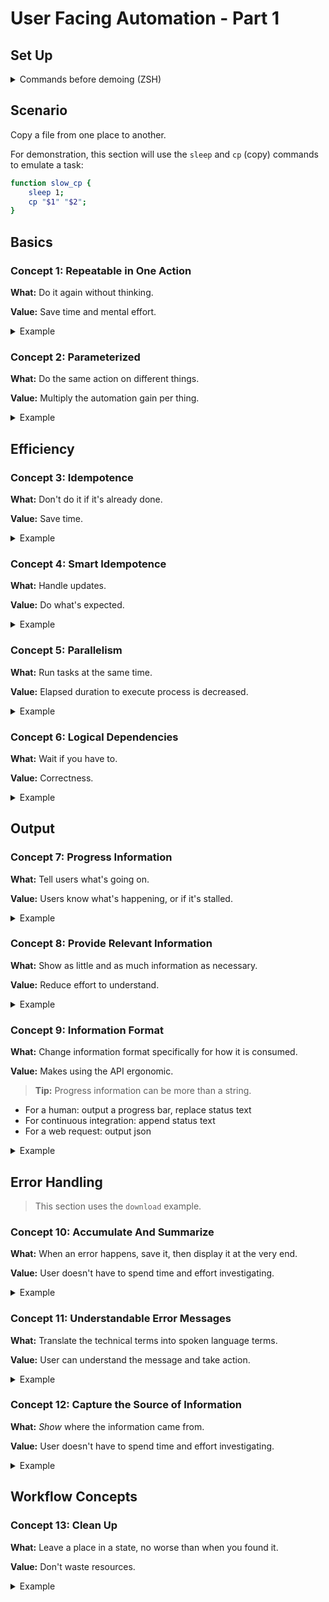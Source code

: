 # User Facing Automation - Part 1

## Set Up

<details>
<summary>Commands before demoing (ZSH)</summary>

```bash
# Create demo directory and source file
demo_dir=/tmp/automation_demo
test -d "${demo_dir}" || mkdir "${demo_dir}"
cd "${demo_dir}"
src="${demo_dir}/a.txt"
dest="${demo_dir}/b.txt"

# Change time format. This is for zsh.
#
# Functions must also be run in subshells in zsh for `time` to work:
# <https://superuser.com/questions/688128/how-to-run-time-on-a-function-in-zsh>
TIMEFMT=$'%*E seconds'

echo hi > "$src"
```

For the `download` example:

```bash
# Requires Rust
cargo install --git https://github.com/azriel91/peace download --all-features
```


In a separate shell:

```bash
cd /tmp/automation_demo
watch -n 0.4 -c -d "stat --format='%y' b.txt | cut -b 12-23 ; bat b.txt"
```

</details>


## Scenario

Copy a file from one place to another.

For demonstration, this section will use the `sleep` and `cp` (copy) commands to emulate a task:

```bash
function slow_cp {
    sleep 1;
    cp "$1" "$2";
}
```


## Basics

### Concept 1: Repeatable in One Action

**What:** Do it again without thinking.

**Value:** Save time and mental effort.

<details>
<summary>Example</summary>

```bash
# Hard coded values
function slow_cp {
    sleep 1;
    cp a.txt b.txt;
}
```

```bash
slow_cp
```

</details>


### Concept 2: Parameterized

**What:** Do the same action on different things.

**Value:** Multiply the automation gain per thing.

<details>
<summary>Example</summary>

```bash
function slow_cp {
    sleep 1;
    cp "$1" "$2";
}
```

```bash
src="/tmp/automation_demo/a.txt"
dest="/tmp/automation_demo/b.txt"

slow_cp "${src}" "${dest}"
```

</details>


## Efficiency

### Concept 3: Idempotence

**What:** Don't do it if it's already done.

**Value:** Save time.

<details>
<summary>Example</summary>

<div style="display: inline-block; width: 30%; vertical-align: top;">

**Execution 1:**

```dot process
digraph {
    graph [
        penwidth  = 0
        nodesep   = 0.5
        ranksep   = 0.4
        bgcolor   = "transparent"
        fontcolor = "#555555"
        splines   = line
        rankdir   = LR
    ]
    node [
        fontcolor = "#111111"
        fontname  = "monospace"
        fontsize  = 10
        shape     = "circle"
        style     = "filled"
        width     = 0.4
        height    = 0.4
        margin    = 0.04
        color     = "#aaaabb"
        fillcolor = "#eeeef5"
    ]
    edge [
        arrowsize = 0.7
        color     = "#555555"
        fontcolor = "#555555"
    ]
    start [
        label  = ""
        width  = 0.1
        height = 0.1
    ]
    end [
        label  = ""
        width  = 0.1
        height = 0.1
    ]
    start -> b -> end
}
```

```dot process
digraph {
    graph [
        penwidth  = 0
        nodesep   = 0.5
        ranksep   = 0.4
        bgcolor   = "transparent"
        fontcolor = "#555555"
        splines   = line
        rankdir   = LR
    ]
    node [
        fontcolor = "#111111"
        fontname  = "monospace"
        fontsize  = 10
        shape     = "circle"
        style     = "filled"
        width     = 0.4
        height    = 0.4
        margin    = 0.04
        color     = "#aaaabb"
        fillcolor = "#eeeef5"
    ]
    edge [
        arrowsize = 0.7
        color     = "#555555"
        fontcolor = "#555555"
    ]
    start [
        label  = ""
        width  = 0.1
        height = 0.1
    ]
    end [
        label  = ""
        width  = 0.1
        height = 0.1
    ]
    b [color = "#88bbff", fillcolor = "#bbddff"]
    start -> b -> end
}
```

```dot process
digraph {
    graph [
        penwidth  = 0
        nodesep   = 0.5
        ranksep   = 0.4
        bgcolor   = "transparent"
        fontcolor = "#555555"
        splines   = line
        rankdir   = LR
    ]
    node [
        fontcolor = "#111111"
        fontname  = "monospace"
        fontsize  = 10
        shape     = "circle"
        style     = "filled"
        width     = 0.4
        height    = 0.4
        margin    = 0.04
        color     = "#aaaabb"
        fillcolor = "#eeeef5"
    ]
    edge [
        arrowsize = 0.7
        color     = "#555555"
        fontcolor = "#555555"
    ]
    start [
        label  = ""
        width  = 0.1
        height = 0.1
    ]
    end [
        label  = ""
        width  = 0.1
        height = 0.1
    ]
    b [color = "#88ffbb", fillcolor = "#bbffdd"]
    start -> b -> end
}
```

</div>

<div style="display: inline-block; width: 30%; vertical-align: top;">

**Execution 2:**

```dot process
digraph {
    graph [
        penwidth  = 0
        nodesep   = 0.5
        ranksep   = 0.4
        bgcolor   = "transparent"
        fontcolor = "#555555"
        splines   = line
        rankdir   = LR
    ]
    node [
        fontcolor = "#111111"
        fontname  = "monospace"
        fontsize  = 10
        shape     = "circle"
        style     = "filled"
        width     = 0.4
        height    = 0.4
        margin    = 0.04
        color     = "#aaaabb"
        fillcolor = "#eeeef5"
    ]
    edge [
        arrowsize = 0.7
        color     = "#555555"
        fontcolor = "#555555"
    ]
    start [
        label  = ""
        width  = 0.1
        height = 0.1
    ]
    end [
        label  = ""
        width  = 0.1
        height = 0.1
    ]
    start -> b -> end
}
```

```dot process
digraph {
    graph [
        penwidth  = 0
        nodesep   = 0.5
        ranksep   = 0.4
        bgcolor   = "transparent"
        fontcolor = "#555555"
        splines   = line
        rankdir   = LR
    ]
    node [
        fontcolor = "#111111"
        fontname  = "monospace"
        fontsize  = 10
        shape     = "circle"
        style     = "filled"
        width     = 0.4
        height    = 0.4
        margin    = 0.04
        color     = "#aaaabb"
        fillcolor = "#eeeef5"
    ]
    edge [
        arrowsize = 0.7
        color     = "#555555"
        fontcolor = "#555555"
    ]
    start [
        label  = ""
        width  = 0.1
        height = 0.1
    ]
    end [
        label  = ""
        width  = 0.1
        height = 0.1
    ]
    b [color = "#88ffbb", fillcolor = "#bbffdd"]
    start -> b -> end
}
```

</div>

```bash
function idempotent_cp {
    if   ! test -f "${dest}"
    then slow_cp "$1" "$2"
    fi;
}
```

```bash
rm -f "${dest}"
time (idempotent_cp "${src}" "${dest}")
time (idempotent_cp "${src}" "${dest}")
```

```bash
echo updated > "${src}"
time (idempotent_cp "${src}" "${dest}")
```

</details>


### Concept 4: Smart Idempotence

**What:** Handle updates.

**Value:** Do what's expected.

<details>
<summary>Example</summary>

```bash
function idempotent_cp {
    local src_hash;
    local dest_hash;
     src_hash=$(md5sum <(cat "$1"))
    dest_hash=$(md5sum <(cat "$2" 2>/dev/null))
    if   ! test "${src_hash}" = "${dest_hash}"
    then slow_cp "$1" "$2"
    fi;
}
```

```bash
rm -f "${dest}"
time (idempotent_cp "${src}" "${dest}")
time (idempotent_cp "${src}" "${dest}")
```

</details>

### Concept 5: Parallelism

**What:** Run tasks at the same time.

**Value:** Elapsed duration to execute process is decreased.

<details>
<summary>Example</summary>

```bash
dest_1="/tmp/automation_demo/b1.txt"
dest_2="/tmp/automation_demo/b2.txt"
dest_3="/tmp/automation_demo/b3.txt"
```

#### Serial

```dot process
digraph {
    graph [
        penwidth  = 0
        nodesep   = 0.5
        ranksep   = 0.4
        bgcolor   = "transparent"
        fontcolor = "#555555"
        splines   = line
        rankdir   = LR
    ]
    node [
        fontcolor = "#111111"
        fontname  = "monospace"
        fontsize  = 10
        shape     = "circle"
        style     = "filled"
        width     = 0.4
        height    = 0.4
        margin    = 0.04
        color     = "#aaaabb"
        fillcolor = "#eeeef5"
    ]
    edge [
        arrowsize = 0.7
        color     = "#555555"
        fontcolor = "#555555"
    ]
    start [
        label  = ""
        width  = 0.1
        height = 0.1
    ]
    end [
        label  = ""
        width  = 0.1
        height = 0.1
    ]
    start -> b1 -> b2 -> b3 -> end
}
```

```bash
# Serial execution
rm -f "${dest_1}" "${dest_2}" "${dest_3}"
time (
    idempotent_cp "${src}" "${dest_1}";
    idempotent_cp "${src}" "${dest_2}";
    idempotent_cp "${src}" "${dest_3}";
)
time (
    idempotent_cp "${src}" "${dest_1}";
    idempotent_cp "${src}" "${dest_2}";
    idempotent_cp "${src}" "${dest_3}";
)
```

```bash
# Remove one file
rm -f "${dest_2}"
time (
    idempotent_cp "${src}" "${dest_1}";
    idempotent_cp "${src}" "${dest_2}";
    idempotent_cp "${src}" "${dest_3}";
)
time (
    idempotent_cp "${src}" "${dest_1}";
    idempotent_cp "${src}" "${dest_2}";
    idempotent_cp "${src}" "${dest_3}";
)
```


#### Parallel

```dot process
digraph {
    graph [
        penwidth  = 0
        nodesep   = 0.5
        ranksep   = 0.4
        bgcolor   = "transparent"
        fontcolor = "#555555"
        splines   = line
        rankdir   = LR
    ]
    node [
        fontcolor = "#111111"
        fontname  = "monospace"
        fontsize  = 10
        shape     = "circle"
        style     = "filled"
        width     = 0.4
        height    = 0.4
        margin    = 0.04
        color     = "#aaaabb"
        fillcolor = "#eeeef5"
    ]
    edge [
        arrowsize = 0.7
        color     = "#555555"
        fontcolor = "#555555"
    ]
    start [
        label  = ""
        width  = 0.1
        height = 0.1
    ]
    end [
        label  = ""
        width  = 0.1
        height = 0.1
    ]
    start -> b1 -> end
    start -> b2 -> end
    start -> b3 -> end
}
```

```bash
# Parallel execution
rm -f "${dest_1}" "${dest_2}" "${dest_3}"
time (
    idempotent_cp "${src}" "${dest_1}" &;
    idempotent_cp "${src}" "${dest_2}" &;
    idempotent_cp "${src}" "${dest_3}" &;
    wait;
)
time (
    idempotent_cp "${src}" "${dest_1}" &;
    idempotent_cp "${src}" "${dest_2}" &;
    idempotent_cp "${src}" "${dest_3}" &;
    wait;
)
```

```bash
# Remove one file
rm -f "${dest_2}"
time (
    idempotent_cp "${src}" "${dest_1}" &;
    idempotent_cp "${src}" "${dest_2}" &;
    idempotent_cp "${src}" "${dest_3}" &;
    wait;
)
time (
    idempotent_cp "${src}" "${dest_1}" &;
    idempotent_cp "${src}" "${dest_2}" &;
    idempotent_cp "${src}" "${dest_3}" &;
    wait;
)
```

</details>


### Concept 6: Logical Dependencies

**What:** Wait if you have to.

**Value:** Correctness.

<details>
<summary>Example</summary>

```dot process
digraph {
    graph [
        penwidth  = 0
        nodesep   = 0.5
        ranksep   = 0.4
        bgcolor   = "transparent"
        fontcolor = "#555555"
        splines   = line
        rankdir   = LR
    ]
    node [
        fontcolor = "#111111"
        fontname  = "monospace"
        fontsize  = 10
        shape     = "circle"
        style     = "filled"
        width     = 0.4
        height    = 0.4
        margin    = 0.04
        color     = "#aaaabb"
        fillcolor = "#eeeef5"
    ]
    edge [
        arrowsize = 0.7
        color     = "#555555"
        fontcolor = "#555555"
    ]
    start [
        label  = ""
        width  = 0.1
        height = 0.1
    ]
    end [
        label  = ""
        width  = 0.1
        height = 0.1
    ]
    start -> b1
    b1 -> end [minlen = 2]
    start -> b2 -> b3 -> end
}
```

```bash
# Logical dependency
rm -f "${dest_1}" "${dest_2}" "${dest_3}"
time (
    idempotent_cp "${src}" "${dest_1}" &;
    (
        idempotent_cp "${src}" "${dest_2}";
        idempotent_cp "${dest_2}" "${dest_3}";
    ) &;
    wait;
)
time (
    idempotent_cp "${src}" "${dest_1}" &;
    (
        idempotent_cp "${src}" "${dest_2}";
        idempotent_cp "${dest_2}" "${dest_3}";
    ) &;
    wait;
)
```

</details>


## Output

### Concept 7: Progress Information

**What:** Tell users what's going on.

**Value:** Users know what's happening, or if it's stalled.

<details>
<summary>Example</summary>

<details open>
<summary>Code</summary>

```bash
function slow_cp {
    sleep 1;
    cp "$1" "$2";
}

function hash_file {
    1>&2 printf "hashing file: ${1}\n"
    test -f "${1}" &&
      md5sum <(cat "$1" 2>/dev/null) ||
      printf '00000000000000000000000000000000'
}

function informational_idempotent_cp {
     src_hash=$(hash_file "${src}")
    dest_hash=$(hash_file "${dest}")
    1>&2 printf " src_hash: ${src_hash}\n"
    1>&2 printf "dest_hash: ${dest_hash}\n"

    if   ! test "${src_hash}" = "${dest_hash}"
    then
        1>&2 printf "contents don't match, need to copy.\n"
        slow_cp "$1" "$2"
        1>&2 printf "file copied.\n"
    else
        1>&2 printf "contents match, don't need to copy.\n"
    fi;
}
```

</details>

```bash
rm -f "${dest}"
```

```bash
informational_idempotent_cp "${src}" "${dest}"
```

```bash
# if we don't care about the verbose information, we can hide it
informational_idempotent_cp "${src}" "${dest}" 2>/dev/null
```

</details>


### Concept 8: Provide Relevant Information

**What:** Show as little and as much information as necessary.

**Value:** Reduce effort to understand.

<details>
<summary>Example</summary>

<details open>
<summary>Code</summary>

```bash
delay=0.1
pb_lines=3

function slow_cp_with_progress {
    progress_update 50 20 'copying file'; sleep $delay
    progress_update 50 25 'copying file'; sleep $delay
    progress_update 50 30 'copying file'; sleep $delay
    progress_update 50 35 'copying file'; sleep $delay
    progress_update 50 40 'copying file'; sleep $delay
    progress_update 50 45 'copying file'; sleep $delay
    cp "$1" "$2";
}

function hash_file {
    test -f "${1}" &&
      md5sum <(cat "$1" 2>/dev/null) ||
      printf '00000000000000000000000000000000'
}

function clear_lines {
    local lines_to_clear
    local i

    lines_to_clear=$(($1 - 1))  # subtract 1 because bash loop range is inclusive

    if test "${lines_to_clear}" -ge 0
    then
        for i in {1..${lines_to_clear}}
        do
            1>&2 printf "\033[2K\r" # clear message line
            1>&2 printf "\033[1A"   # move cursor up one line
        done
    fi
}

function progress_write {
    local progress_total
    local progress_done
    local progress_message

    local progress_remaining
    local printf_format

    progress_total=$1
    progress_done=$2
    progress_message="${3}"
    progress_remaining=$(($progress_total - $progress_done))
    if test $progress_total -eq $progress_done
    then printf_format="\e[48;5;35m%${progress_done}s\e[48;5;35m%${progress_remaining}s\e[0m\n" # green
    else printf_format="\e[48;5;33m%${progress_done}s\e[48;5;18m%${progress_remaining}s\e[0m\n" # blue
    fi

    1>&2 printf "$printf_format" ' ' ' '
    1>&2 printf "$progress_message"
    1>&2 printf '\n'
}

function progress_update {
    clear_lines $pb_lines # message line, progress bar line, extra line
    progress_write "$@"
}

function informational_idempotent_cp {
    local src_hash;
    local dest_hash;
    progress_write 50 0 'hashing source file'; sleep $delay
    src_hash=$(hash_file "${src}")

    progress_update 50 5 'hashing destination file'; sleep $delay
    dest_hash=$(hash_file "${dest}")

    progress_update 50 10 'comparing hashes'; sleep $delay
    if   ! test "${src_hash}" = "${dest_hash}"
    then
        progress_update 50 15 'copying file'; sleep $delay
        slow_cp_with_progress "$1" "$2"

        progress_update 50 50 '✅ file copied!'
        1>&2 printf "\n"
    else
        progress_update 50 50 '✅ contents match, nothing to do!'
        1>&2 printf "\n"
    fi;
}
```

</details>

```bash
rm -f "${dest}"
```

```bash
informational_idempotent_cp "${src}" "${dest}"
```

```bash
delay=0.7
rm -f "${dest}"
```

</details>


### Concept 9: Information Format

**What:** Change information format specifically for how it is consumed.

**Value:** Makes using the API ergonomic.

> **Tip:** Progress information can be more than a string.

* For a human: output a progress bar, replace status text
* For continuous integration: append status text
* For a web request: output json

<details>
<summary>Example</summary>

<details open>
<summary>Code</summary>

```bash
output_format=pb # pb, text, json

function progress_write {
    local progress_total
    local progress_done
    local progress_message
    progress_total=$1
    progress_done=$2
    progress_message="${3}"

    local progress_remaining
    local printf_format
    progress_remaining=$(($progress_total - $progress_done))

    case "${output_format}" in
        pb)
            if test $progress_total -eq $progress_done
            then printf_format="\e[48;5;35m%${progress_done}s\e[48;5;35m%${progress_remaining}s\e[0m\n" # green
            else printf_format="\e[48;5;33m%${progress_done}s\e[48;5;18m%${progress_remaining}s\e[0m\n" # blue
            fi

            1>&2 printf "$printf_format" ' ' ' '
            1>&2 printf "$progress_message"
            1>&2 printf '\n'
            ;;
        text)
            1>&2 printf "$progress_message"
            1>&2 printf '\n'
            ;;
        json)
            cat << EOF
{ "progress_total": $progress_total, "progress_done": $progress_done, "progress_remaining": $progress_remaining, "message": "$progress_message" }
EOF
            ;;
    esac
}

function progress_update {
    case "${output_format}" in
        pb)
            clear_lines $pb_lines # message line, progress bar line, extra line
            ;;
        text)
            ;;
        json)
            ;;
    esac

    progress_write "$@"
}
```

</details>

```bash
output_format=pb
rm -f "${dest}"
time (informational_idempotent_cp "${src}" "${dest}")
echo '---'
time (informational_idempotent_cp "${src}" "${dest}")
```

```bash
output_format=text
rm -f "${dest}"
time (informational_idempotent_cp "${src}" "${dest}")
echo '---'
time (informational_idempotent_cp "${src}" "${dest}")
```

```bash
output_format=json
rm -f "${dest}"
time (informational_idempotent_cp "${src}" "${dest}")
echo '---'
time (informational_idempotent_cp "${src}" "${dest}")
```

```bash
informational_idempotent_cp "${src}" "${dest}" | jq
```

```bash
informational_idempotent_cp "${src}" "${dest}" | jq '.progress_remaining'
```

</details>


## Error Handling

> This section uses the `download` example.


### Concept 10: Accumulate And Summarize

**What:** When an error happens, save it, then display it at the very end.

**Value:** User doesn't have to spend time and effort investigating.

<details>
<summary>Example</summary>

```dot process
digraph {
    graph [
        penwidth  = 0
        nodesep   = 0.5
        ranksep   = 0.4
        bgcolor   = "transparent"
        fontcolor = "#555555"
        splines   = line
        rankdir   = LR
    ]
    node [
        fontcolor = "#111111"
        fontname  = "monospace"
        fontsize  = 10
        shape     = "circle"
        style     = "filled"
        width     = 0.4
        height    = 0.4
        margin    = 0.04
        color     = "#aaaabb"
        fillcolor = "#eeeef5"
    ]
    edge [
        arrowsize = 0.7
        color     = "#555555"
        fontcolor = "#555555"
    ]
    start [
        label  = ""
        width  = 0.1
        height = 0.1
    ]
    end [
        label  = ""
        width  = 0.1
        height = 0.1
    ]
    b1 [color = "#88ffbb", fillcolor = "#bbffdd"]
    b2 [color = "#ff8888", fillcolor = "#ffbbbb"]
    b3 [color = "#88ffbb", fillcolor = "#bbffdd"]
    start -> b1 -> end
    start -> b2 -> end
    start -> b3 -> end
}
```

<details open>
<summary><b>Don't Do This:</b></summary>

```bash
# Per subprocess
log_info "${id}: Start."
log_info "${id}: Processing."

download_file
download_result=$?

if [[ "$download_result" -eq 0 ]]
then
    log_info "${id}: Successful."
    log_info "${id}: Notifying service."
    return 0
else
    log_error "${id}: Download failed: ${download_result}"
    return 1
fi
```

<pre id="accumulate_output_1" class="terminal" style="height: 120px; overflow: scroll;"
  onload="document.querySelector('#accumulate_output_1').scrollTo(0, 316);">
<span style='color:#4f9'>Info :</span> Starting process.
<span style='color:#4f9'>Info :</span> b1: Start.
<span style='color:#4f9'>Info :</span> b2: Start.
<span style='color:#4f9'>Info :</span> b3: Start.
<span style='color:#4f9'>Info :</span> main: Waiting for results.
<span style='color:#4f9'>Info :</span> b1: Processing.
<span style='color:#4f9'>Info :</span> b2: Processing.
<span style='color:#4f9'>Info :</span> main: Waiting for results.
<span style='color:#4f9'>Info :</span> b3: Processing.
<span style='color:#f44'>Error:</span> b2: Download failed: 12
<span style='color:#4f9'>Info :</span> b1: Processing complete.
<span style='color:#4f9'>Info :</span> main: Waiting for results.
<span style='color:#4f9'>Info :</span> b3: Processing complete.
<span style='color:#4f9'>Info :</span> b1: Successful.
<span style='color:#4f9'>Info :</span> main: Waiting for results.
<span style='color:#4f9'>Info :</span> b3: Successful.
<span style='color:#4f9'>Info :</span> b3: Notifying service.
<span style='color:#4f9'>Info :</span> main: Waiting for results.
<span style='color:#4f9'>Info :</span> b1: Notifying service.
<span style='color:#4f9'>Info :</span> main: Collected results.
<span style='color:#4f9'>Info :</span> main: Analyzing.
<span style='color:#f44'>Error:</span> Process failed: b2.
</pre>

</details>

<details open>
<summary><b>Do This:</b></summary>

```bash
# Per subprocess
download_file
download_result=$?

if [[ "$download_result" -eq 0 ]]
then
    printf "{ \"id\": ${id} \"success\": true }"
    return 0
else
    printf "{ \"id\": ${id} \"success\": false, \"error_code\": 12 }"
    return 1
fi
```

<pre id="accumulate_output_1" class="terminal" style="height: 120px; overflow: scroll;"
  onload="document.querySelector('#accumulate_output_1').scrollTo(0, 316);">
<span style='color:#4f9'>Info :</span> Starting process.
<span style='color:#4f9'>Info :</span> b1: Start.
<span style='color:#4f9'>Info :</span> b2: Start.
<span style='color:#4f9'>Info :</span> b3: Start.
<span style='color:#4f9'>Info :</span> main: Waiting for results.
<span style='color:#4f9'>Info :</span> b1: Processing.
<span style='color:#4f9'>Info :</span> b2: Processing.
<span style='color:#4f9'>Info :</span> main: Waiting for results.
<span style='color:#4f9'>Info :</span> b3: Processing.
<span style='color:#f44'>Error:</span> b2: Download failed: 12
<span style='color:#4f9'>Info :</span> b1: Processing complete.
<span style='color:#4f9'>Info :</span> main: Waiting for results.
<span style='color:#4f9'>Info :</span> b3: Processing complete.
<span style='color:#4f9'>Info :</span> b1: Successful.
<span style='color:#4f9'>Info :</span> main: Waiting for results.
<span style='color:#4f9'>Info :</span> b3: Successful.
<span style='color:#4f9'>Info :</span> b3: Notifying service.
<span style='color:#4f9'>Info :</span> main: Waiting for results.
<span style='color:#4f9'>Info :</span> b1: Notifying service.
<span style='color:#4f9'>Info :</span> main: Collected results.
<span style='color:#4f9'>Info :</span> main: Analyzing.
<span style='color:#f44'>Error:</span> Process failed: b2.

<span style='color:#f44'>Error:</span> <b>b2</b> failed with error code: <span style='color:#f94'>12</span>
</pre>

</details>

<details open>
<summary><b>So that:</b></summary>

```dot process
digraph {
    graph [
        penwidth  = 0
        nodesep   = 0.5
        ranksep   = 0.4
        bgcolor   = "transparent"
        fontcolor = "#555555"
        splines   = line
        rankdir   = LR
    ]
    node [
        fontcolor = "#111111"
        fontname  = "monospace"
        fontsize  = 10
        shape     = "circle"
        style     = "filled"
        width     = 0.4
        height    = 0.4
        margin    = 0.04
        color     = "#aaaabb"
        fillcolor = "#eeeef5"
    ]
    edge [
        arrowsize = 0.7
        color     = "#555555"
        fontcolor = "#555555"
    ]
    start [
        label  = ""
        width  = 0.1
        height = 0.1
    ]
    end [
        label  = ""
        width  = 0.1
        height = 0.1
    ]
    b1 [color = "#88ffbb", fillcolor = "#bbffdd"]
    b2 [color = "#ff8888", fillcolor = "#ffbbbb"]
    b3 [color = "#ff8888", fillcolor = "#ffbbbb"]
    start -> b1 -> end
    start -> b2 -> end
    start -> b3 -> end
}
```

<pre id="accumulate_output_1" class="terminal" style="height: 120px; overflow: scroll;"
  onload="document.querySelector('#accumulate_output_1').scrollTo(0, 316);">
<span style='color:#4f9'>Info :</span> Starting process.
<span style='color:#4f9'>Info :</span> b1: Start.
<span style='color:#4f9'>Info :</span> b2: Start.
<span style='color:#4f9'>Info :</span> b3: Start.
<span style='color:#4f9'>Info :</span> main: Waiting for results.
<span style='color:#4f9'>Info :</span> b1: Processing.
<span style='color:#4f9'>Info :</span> b2: Processing.
<span style='color:#4f9'>Info :</span> main: Waiting for results.
<span style='color:#4f9'>Info :</span> b3: Processing.
<span style='color:#f44'>Error:</span> b2: Download failed: 12
<span style='color:#4f9'>Info :</span> b1: Processing complete.
<span style='color:#4f9'>Info :</span> main: Waiting for results.
<span style='color:#f44'>Error:</span> b3: Download failed: 13
<span style='color:#4f9'>Info :</span> b1: Successful.
<span style='color:#4f9'>Info :</span> main: Waiting for results.
<span style='color:#4f9'>Info :</span> main: Waiting for results.
<span style='color:#4f9'>Info :</span> b1: Notifying service.
<span style='color:#4f9'>Info :</span> main: Collected results.
<span style='color:#4f9'>Info :</span> main: Analyzing.
<span style='color:#f44'>Error:</span> Process failed: b2, b3.

<span style='color:#f44'>Error:</span>
  <b>b2</b> failed with error code: <span style='color:#f94'>12</span>
  <b>b3</b> failed with error code: <span style='color:#f94'>13</span>
</pre>

</details>

</details>


### Concept 11: Understandable Error Messages

**What:** Translate the technical terms into spoken language terms.

**Value:** User can understand the message and take action.

<details>
<summary>Example</summary>

```bash
download -v init http://non_existent_domain file.txt
```

<pre class="terminal">
Error: <span style='color:#f44'>peace_item_spec_file_download::src_get</span>

  <span style='color:#f44'>×</span> Failed to download file.
<span style='color:#f44'>  ├─▶ </span>error sending request for url (http://non_existent_domain/): error
<span style='color:#f44'>  │   </span>trying to connect: dns error: failed to lookup address information:
<span style='color:#f44'>  │   </span>Temporary failure in name resolution
<span style='color:#f44'>  ├─▶ </span>error trying to connect: dns error: failed to lookup address
<span style='color:#f44'>  │   </span>information: Temporary failure in name resolution
<span style='color:#f44'>  ├─▶ </span>dns error: failed to lookup address information: Temporary failure in
<span style='color:#f44'>  │   </span>name resolution
<span style='color:#f44'>  ╰─▶ </span>failed to lookup address information: Temporary failure in name
<span style='color:#f44'>      </span>resolution
</pre>


<pre class="terminal">
Error: <span style='color:#f44'>peace_item_spec_file_download::src_get</span>

  <span style='color:#f44'>×</span> Failed to download file.
   ╭────
 <span style='opacity:0.67'>1</span> │ download init http://non_existent_domain/ file.txt
   · <span style='color:#f3f'><b>              ─────────────┬─────────────</b></span>
   ·                            <span style='color:#f3f'><b>╰── defined here</b></span>
   ╰────
<span style='color:#3ff'>  help: </span>Check that the URL is reachable: `curl http://non_existent_domain/`
        Are you connected to the internet?
</pre>

</details>


### Concept 12: Capture the Source of Information

**What:** *Show* where the information came from.

**Value:** User doesn't have to spend time and effort investigating.

<details>
<summary>Example</summary>

```bash
download init http://localhost:3000/ peace_book.html
```

Stop the server, then:

```bash
download ensure
```

<!-- <pre class="terminal">
Error: <span style='color:#f44'>peace_item_spec_file_download::src_get</span>

  <span style='color:#f44'>×</span> Failed to download file.
<span style='color:#f44'>  ├─▶ </span>error sending request for url (http://localhost:3000/): error trying to
<span style='color:#f44'>  │   </span>connect: tcp connect error: Connection refused (os error 111)
<span style='color:#f44'>  ├─▶ </span>error trying to connect: tcp connect error: Connection refused (os error
<span style='color:#f44'>  │   </span>111)
<span style='color:#f44'>  ├─▶ </span>tcp connect error: Connection refused (os error 111)
<span style='color:#f44'>  ╰─▶ </span>Connection refused (os error 111)
</pre> -->

<pre class="terminal">
Error: <span style='color:#f44'>peace_item_spec_file_download::src_get</span>

  <span style='color:#f44'>×</span> Failed to download file.
   ╭────
 <span style='opacity:0.67'>1</span> │ download init http://localhost:3000/ peace_book.html
   · <span style='color:#f3f'><b>              ───────────┬──────────</b></span>
   ·                          <span style='color:#f3f'><b>╰── defined here</b></span>
   ╰────
<span style='color:#3ff'>  help: </span>Check that the URL is reachable: `curl http://localhost:3000/`
        Are you connected to the internet?
</pre>

</details>



## Workflow Concepts

### Concept 13: Clean Up

**What:** Leave a place in a state, no worse than when you found it.

**Value:** Don't waste resources.

<details>
<summary>Example</summary>

```bash
ls
```

```bash
download clean
```

<details style="display: none;">
<summary>Bash</summary>

```bash
function cp_flow {
    sub_cmd=$1

    case ${sub_cmd} in
        ensure)
            informational_idempotent_cp "$2" "$3"
            ;;
        clean)
            if   test -f "$2"
            then rm -f "$2"
            fi
            ;;
    esac ;
}
```

```bash
rm -f "${dest}"
time (cp_flow ensure "${src}" "${dest}")
time (cp_flow ensure "${src}" "${dest}")
```

```bash
time (cp_flow clean "${dest}")
```

</details>

</details>


<style type="text/css">
.terminal {
    background-color: #222;
    color: white;
    border-radius: 4px;
    padding: 10px;
}
</style>
